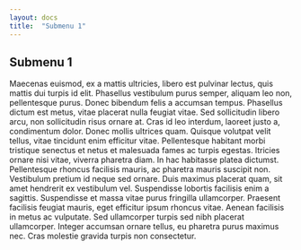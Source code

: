 ```yaml
---
layout: docs
title:  "Submenu 1"
---
```


## Submenu 1

Maecenas euismod, ex a mattis ultricies, libero est pulvinar lectus, quis mattis dui turpis id elit. Phasellus vestibulum purus semper, aliquam leo non, pellentesque purus. Donec bibendum felis a accumsan tempus. Phasellus dictum est metus, vitae placerat nulla feugiat vitae. Sed sollicitudin libero arcu, non sollicitudin risus ornare at. Cras id leo interdum, laoreet justo a, condimentum dolor. Donec mollis ultrices quam. Quisque volutpat velit tellus, vitae tincidunt enim efficitur vitae. Pellentesque habitant morbi tristique senectus et netus et malesuada fames ac turpis egestas.
ltricies ornare nisi vitae, viverra pharetra diam. In hac habitasse platea dictumst. Pellentesque rhoncus facilisis mauris, ac pharetra mauris suscipit non. Vestibulum pretium id neque sed ornare. Duis maximus placerat quam, sit amet hendrerit ex vestibulum vel. Suspendisse lobortis facilisis enim a sagittis. Suspendisse et massa vitae purus fringilla ullamcorper. Praesent facilisis feugiat mauris, eget efficitur ipsum rhoncus vitae. Aenean facilisis in metus ac vulputate. Sed ullamcorper turpis sed nibh placerat ullamcorper. Integer accumsan ornare tellus, eu pharetra purus maximus nec. Cras molestie gravida turpis non consectetur.